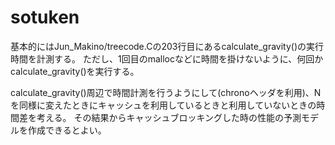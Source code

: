 # sotuken

基本的にはJun_Makino/treecode.Cの203行目にあるcalculate_gravity()の実行時間を計測する。
ただし、1回目のmallocなどに時間を掛けないように、何回かcalculate_gravity()を実行する。

calculate_gravity()周辺で時間計測を行うようにして(chronoヘッダを利用)、Nを同様に変えたときにキャッシュを利用しているときと利用していないときの時間差を考える。
その結果からキャッシュブロッキングした時の性能の予測モデルを作成できるとよい。
